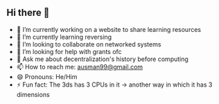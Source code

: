 ## Hi there 👋

- 🔭 I’m currently working on a website to share learning resources
- 🌱 I’m currently learning reversing
- 👯 I’m looking to collaborate on networked systems
- 🤔 I’m looking for help with grants ofc
- 💬 Ask me about decentralization's history before computing
- 📫 How to reach me: ausman99@gmail.com
- 😄 Pronouns: He/Him
- ⚡ Fun fact: The 3ds has 3 CPUs in it -> another way in which it has 3 dimensions

<!--
**ali-layken/ali-layken** is a ✨ _special_ ✨ repository because its `README.md` (this file) appears on your GitHub profile.

Here are some ideas to get you started:


-->
